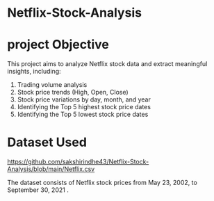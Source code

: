 # Netflix-Stock-Analysis
#  project Objective

This project aims to analyze Netflix stock data and extract meaningful insights, including:
1. Trading volume analysis 
2. Stock price trends (High, Open, Close) 
3. Stock price variations by day, month, and year 
4. Identifying the Top 5 highest stock price dates 
5. Identifying the Top 5 lowest stock price dates

#  Dataset Used
https://github.com/sakshirindhe43/Netflix-Stock-Analysis/blob/main/Netflix.csv

The dataset consists of Netflix stock prices from May 23, 2002, to September 30, 2021 .
